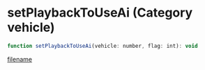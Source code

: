 # setPlaybackToUseAi (Category vehicle)

```js
function setPlaybackToUseAi(vehicle: number, flag: int): void
```

[filename](setPlaybackToUseAi_m.md ':include')